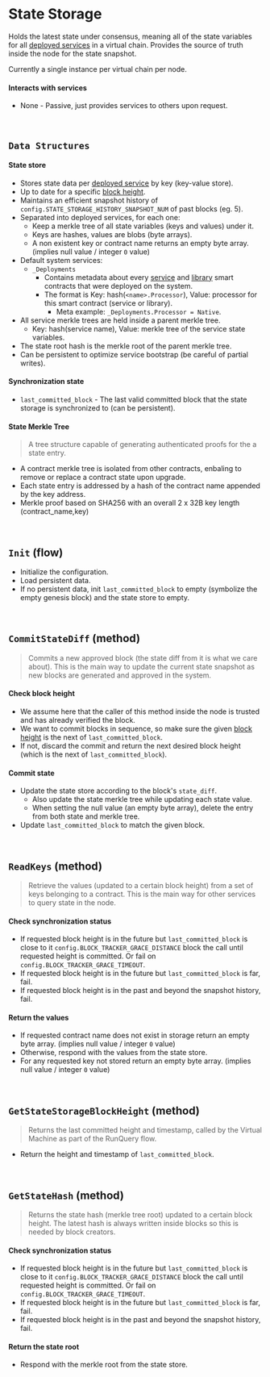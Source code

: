 # State Storage

Holds the latest state under consensus, meaning all of the state variables for all [deployed services](../../terminology.md) in a virtual chain. Provides the source of truth inside the node for the state snapshot.

Currently a single instance per virtual chain per node.

#### Interacts with services

* None - Passive, just provides services to others upon request.

&nbsp;
## `Data Structures`

#### State store
* Stores state data per [deployed service](../../terminology.md) by key (key-value store).
* Up to date for a specific [block height](../../terminology.md).
* Maintains an efficient snapshot history of `config.STATE_STORAGE_HISTORY_SNAPSHOT_NUM` of past blocks (eg. 5).
* Separated into deployed services, for each one:
  * Keep a merkle tree of all state variables (keys and values) under it.
  * Keys are hashes, values are blobs (byte arrays).
  * A non existent key or contract name returns an empty byte array. (implies null value / integer `0` value)
* Default system services:
  * `_Deployments`
    * Contains metadata about every [service](../../terminology.md) and [library](../../terminology.md) smart contracts that were deployed on the system.
    * The format is Key: hash(`<name>.Processor`), Value: processor for this smart contract (service or library).
      * Meta example: `_Deployments.Processor = Native`.
* All service merkle trees are held inside a parent merkle tree.
  * Key: hash(service name), Value: merkle tree of the service state variables.
* The state root hash is the merkle root of the parent merkle tree.
* Can be persistent to optimize service bootstrap (be careful of partial writes).

#### Synchronization state
* `last_committed_block` - The last valid committed block that the state storage is synchronized to (can be persistent).

#### State Merkle Tree
> A tree structure capable of generating authenticated proofs for the a state entry. 
* A contract merkle tree is isolated from other contracts, enbaling to remove or replace a contract state upon upgrade.
* Each state entry is addressed by a hash of the contract name appended by the key address.
* Merkle proof based on SHA256 with an overall 2 x 32B key length (contract_name,key)

&nbsp;
## `Init` (flow)

* Initialize the configuration.
* Load persistent data.
* If no persistent data, init `last_committed_block` to empty (symbolize the empty genesis block) and the state store to empty.

&nbsp;
## `CommitStateDiff` (method)

> Commits a new approved block (the state diff from it is what we care about). This is the main way to update the current state snapshot as new blocks are generated and approved in the system.

#### Check block height
* We assume here that the caller of this method inside the node is trusted and has already verified the block.
* We want to commit blocks in sequence, so make sure the given [block height](../../terminology.md) is the next of `last_committed_block`.
* If not, discard the commit and return the next desired block height (which is the next of `last_committed_block`).

#### Commit state
* Update the state store according to the block's `state_diff`.
  * Also update the state merkle tree while updating each state value.
  * When setting the null value (an empty byte array), delete the entry from both state and merkle tree.
* Update `last_committed_block` to match the given block.

&nbsp;
## `ReadKeys` (method)

> Retrieve the values (updated to a certain block height) from a set of keys belonging to a contract. This is the main way for other services to query state in the node.

#### Check synchronization status
* If requested block height is in the future but `last_committed_block` is close to it `config.BLOCK_TRACKER_GRACE_DISTANCE` block the call until requested height is committed. Or fail on `config.BLOCK_TRACKER_GRACE_TIMEOUT`.
* If requested block height is in the future but `last_committed_block` is far, fail.
* If requested block height is in the past and beyond the snapshot history, fail.

#### Return the values
* If requested contract name does not exist in storage return an empty byte array. (implies null value / integer `0` value)
* Otherwise, respond with the values from the state store.
* For any requested key not stored return an empty byte array. (implies null value / integer `0` value)

&nbsp;
## `GetStateStorageBlockHeight` (method)

> Returns the last committed height and timestamp, called by the Virtual Machine as part of the RunQuery flow.

* Return the height and timestamp of `last_committed_block`.

&nbsp;
## `GetStateHash` (method)

> Returns the state hash (merkle tree root) updated to a certain block height. The latest hash is always written inside blocks so this is needed by block creators.

#### Check synchronization status
* If requested block height is in the future but `last_committed_block` is close to it `config.BLOCK_TRACKER_GRACE_DISTANCE` block the call until requested height is committed. Or fail on `config.BLOCK_TRACKER_GRACE_TIMEOUT`.
* If requested block height is in the future but `last_committed_block` is far, fail.
* If requested block height is in the past and beyond the snapshot history, fail.

#### Return the state root
* Respond with the merkle root from the state store.
